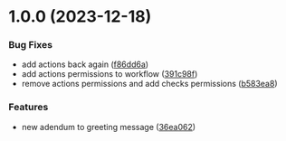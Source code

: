 # 1.0.0 (2023-12-18)


### Bug Fixes

* add actions back again ([f86dd6a](https://github.com/anandakumarpalanisamy/test-semantic-release/commit/f86dd6a3deaab9a7dbbd7eccf41643c65af6d0af))
* add actions permissions to workflow ([391c98f](https://github.com/anandakumarpalanisamy/test-semantic-release/commit/391c98f75ebd9d46e07a9569cb01e1d4637807ea))
* remove actions permissions and add checks permissions ([b583ea8](https://github.com/anandakumarpalanisamy/test-semantic-release/commit/b583ea8fca22301f243a8c5f64f0471bdb4037f9))


### Features

* new adendum to greeting message ([36ea062](https://github.com/anandakumarpalanisamy/test-semantic-release/commit/36ea0624e6c0bc12d26f57f17e6f842a3702aefb))
